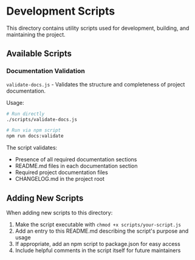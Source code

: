 # Development Scripts

This directory contains utility scripts used for development, building, and maintaining the project.

## Available Scripts

### Documentation Validation

`validate-docs.js` - Validates the structure and completeness of project documentation.

Usage:
```bash
# Run directly
./scripts/validate-docs.js

# Run via npm script
npm run docs:validate
```

The script validates:
- Presence of all required documentation sections
- README.md files in each documentation section
- Required project documentation files
- CHANGELOG.md in the project root

## Adding New Scripts

When adding new scripts to this directory:

1. Make the script executable with `chmod +x scripts/your-script.js`
2. Add an entry to this README.md describing the script's purpose and usage
3. If appropriate, add an npm script to package.json for easy access
4. Include helpful comments in the script itself for future maintainers
